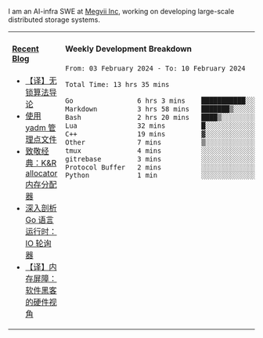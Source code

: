 I am an AI-infra SWE at [Megvii Inc](https://en.megvii.com/), working on developing large-scale distributed storage systems.

<table width="960px">
<tr>
<td valign="top" width="50%">

#### <a href="https://www.kongjun18.me" target="_blank">Recent Blog</a>

<!-- BLOG-POST-LIST:START -->
- [【译】无锁算法导论](https://kongjun18.github.io/posts/2023/07/14/)
- [使用 yadm 管理点文件](https://kongjun18.github.io/posts/2023/04/07/)
- [致敬经典：K&amp;R allocator 内存分配器](https://kongjun18.github.io/posts/2022/12/12/)
- [深入剖析 Go 语言运行时：IO 轮询器](https://kongjun18.github.io/posts/2022/11/21/)
- [【译】内存屏障：软件黑客的硬件视角](https://kongjun18.github.io/posts/2022/11/03/)
<!-- BLOG-POST-LIST:END -->

</td>
<td valign="top" width="50%">

#### Weekly Development Breakdown

<!--START_SECTION:waka-->

```txt
From: 03 February 2024 - To: 10 February 2024

Total Time: 13 hrs 35 mins

Go                6 hrs 3 mins    ███████████░░░░░░░░░░░░░░   44.64 %
Markdown          3 hrs 58 mins   ███████▒░░░░░░░░░░░░░░░░░   29.21 %
Bash              2 hrs 20 mins   ████▒░░░░░░░░░░░░░░░░░░░░   17.19 %
Lua               32 mins         █░░░░░░░░░░░░░░░░░░░░░░░░   03.99 %
C++               19 mins         ▓░░░░░░░░░░░░░░░░░░░░░░░░   02.35 %
Other             7 mins          ▒░░░░░░░░░░░░░░░░░░░░░░░░   00.86 %
tmux              4 mins          ░░░░░░░░░░░░░░░░░░░░░░░░░   00.58 %
gitrebase         3 mins          ░░░░░░░░░░░░░░░░░░░░░░░░░   00.46 %
Protocol Buffer   2 mins          ░░░░░░░░░░░░░░░░░░░░░░░░░   00.25 %
Python            1 min           ░░░░░░░░░░░░░░░░░░░░░░░░░   00.17 %
```

<!--END_SECTION:waka-->
</td>
</tr>

</table>

